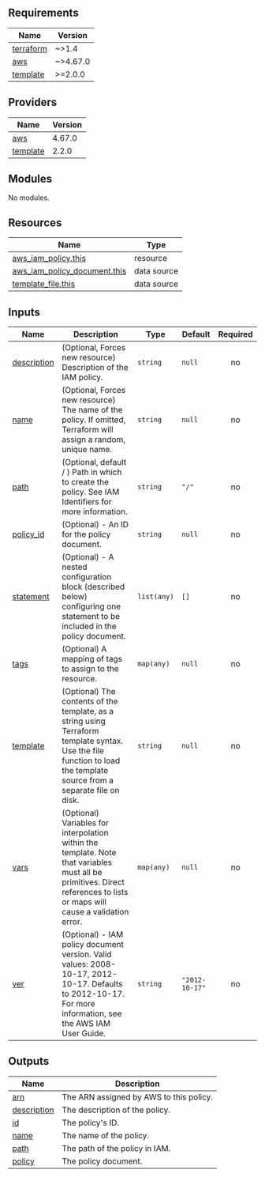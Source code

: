 <!-- BEGIN_TF_DOCS -->
## Requirements

| Name | Version |
|------|---------|
| <a name="requirement_terraform"></a> [terraform](#requirement\_terraform) | ~>1.4 |
| <a name="requirement_aws"></a> [aws](#requirement\_aws) | ~>4.67.0 |
| <a name="requirement_template"></a> [template](#requirement\_template) | >=2.0.0 |

## Providers

| Name | Version |
|------|---------|
| <a name="provider_aws"></a> [aws](#provider\_aws) | 4.67.0 |
| <a name="provider_template"></a> [template](#provider\_template) | 2.2.0 |

## Modules

No modules.

## Resources

| Name | Type |
|------|------|
| [aws_iam_policy.this](https://registry.terraform.io/providers/hashicorp/aws/latest/docs/resources/iam_policy) | resource |
| [aws_iam_policy_document.this](https://registry.terraform.io/providers/hashicorp/aws/latest/docs/data-sources/iam_policy_document) | data source |
| [template_file.this](https://registry.terraform.io/providers/hashicorp/template/latest/docs/data-sources/file) | data source |

## Inputs

| Name | Description | Type | Default | Required |
|------|-------------|------|---------|:--------:|
| <a name="input_description"></a> [description](#input\_description) | (Optional, Forces new resource) Description of the IAM policy. | `string` | `null` | no |
| <a name="input_name"></a> [name](#input\_name) | (Optional, Forces new resource) The name of the policy. If omitted, Terraform will assign a random, unique name. | `string` | `null` | no |
| <a name="input_path"></a> [path](#input\_path) | (Optional, default  / ) Path in which to create the policy. See IAM Identifiers for more information. | `string` | `"/"` | no |
| <a name="input_policy_id"></a> [policy\_id](#input\_policy\_id) | (Optional) - An ID for the policy document. | `string` | `null` | no |
| <a name="input_statement"></a> [statement](#input\_statement) | (Optional) - A nested configuration block (described below) configuring one statement to be included in the policy document. | `list(any)` | `[]` | no |
| <a name="input_tags"></a> [tags](#input\_tags) | (Optional) A mapping of tags to assign to the resource. | `map(any)` | `null` | no |
| <a name="input_template"></a> [template](#input\_template) | (Optional) The contents of the template, as a string using Terraform template syntax. Use the file function to load the template source from a separate file on disk. | `string` | `null` | no |
| <a name="input_vars"></a> [vars](#input\_vars) | (Optional) Variables for interpolation within the template. Note that variables must all be primitives. Direct references to lists or maps will cause a validation error. | `map(any)` | `null` | no |
| <a name="input_ver"></a> [ver](#input\_ver) | (Optional) - IAM policy document version. Valid values: 2008-10-17, 2012-10-17. Defaults to 2012-10-17. For more information, see the AWS IAM User Guide. | `string` | `"2012-10-17"` | no |

## Outputs

| Name | Description |
|------|-------------|
| <a name="output_arn"></a> [arn](#output\_arn) | The ARN assigned by AWS to this policy. |
| <a name="output_description"></a> [description](#output\_description) | The description of the policy. |
| <a name="output_id"></a> [id](#output\_id) | The policy's ID. |
| <a name="output_name"></a> [name](#output\_name) | The name of the policy. |
| <a name="output_path"></a> [path](#output\_path) | The path of the policy in IAM. |
| <a name="output_policy"></a> [policy](#output\_policy) | The policy document. |
<!-- END_TF_DOCS -->
